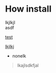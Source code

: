 # How install
lkjlkjl   
asdf

[test](https://daneshjooyar.com)

<a href="#">lkjlkj</a>

- nonelk

> lkajlsdkfjal